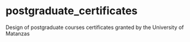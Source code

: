 # postgraduate_certificates
Design of postgraduate courses certificates granted by the University of Matanzas
